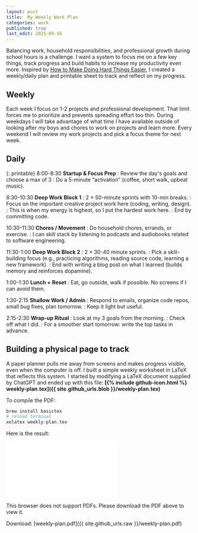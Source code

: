 ```yaml
---
layout: post
title:  My Weekly Work Plan
categories: work
published: true
last_edit: 2025-09-16
---
```


Balancing work, household responsibilities, and professional growth during school hours is a challenge.  I want a system to focus me on a few key things, track progress and build habits to increase my productivity even more.  Inspired by [How to Make Doing Hard Things Easier](https://www.youtube.com/watch?v=-2jZ-iOR8p4), I created a weekly/daily plan and printable sheet to track and reflect on my progress.

## Weekly
Each week I focus on 1-2 projects and professional development. That limit forces me to prioritize and prevents spreading effort too thin. During weekdays I will take advantage of what time I have available outside of looking after my boys and chores to work on projects and learn more. Every weekend I will review my work projects and pick a focus theme for next week.

## Daily

{:.printable}
8:00-8:30 **Startup & Focus Prep**
: Review the day's goals and choose a max of 3
: Do a 5-minute “activation” (coffee, short walk, upbeat music).

8:30-10:30 **Deep Work Block 1**
: 2 × 50-minute sprints with 10-min breaks.
: Focus on the important creative project work here (coding, writing, design).
: This is when my energy is highest, so I put the hardest work here.
: End by committing code.

10:30-11:30 **Chores / Movement**
: Do household chores, errands, or exercise.
: I can skill stack by listening to podcasts and audiobooks related to software engineering.

11:30-1:00 **Deep Work Block 2**
: 2 × 30-40 minute sprints.
: Pick a skill-building focus (e.g., practicing algorithms, reading source code, learning a new framework).
: End with writing a blog post on what I learned (builds memory and reinforces dopamine).

1:00-1:30 **Lunch + Reset**
: Eat, go outside, walk if possible. No screens if I can avoid them.

1:30-2:15 **Shallow Work / Admin**
: Respond to emails, organize code repos, small bug fixes, plan tomorrow.
: Keep it light but useful.

2:15-2:30 **Wrap-up Ritual**
: Look at my 3 goals from the morning.
: Check off what I did.
: For a smoother start tomorrow: write the top tasks in advance.

##  Building a physical page to track

A paper planner pulls me away from screens and makes progress visible, even when the computer is off. 
I built a simple weekly worksheet in LaTeX that reflects this system.  I started by modifying a LaTeX document supplied by ChatGPT and ended up with this file: **[{% include github-icon.html %} weekly-plan.tex]({{ site.github_urls.blob }}/weekly-plan.tex)**

To compile the PDF:
```bash
brew install basictex
# reload terminal
xelatex weekly-plan.tex
```

Here is the result: 

<object data="../weekly-plan.pdf" type="application/pdf" width="900px" height="700px">
    <embed src="../weekly-plan.pdf">
        <p>This browser does not support PDFs. Please download the PDF above to view it.
    </embed>
</object>

Download: [weekly-plan.pdf]({{ site.github_urls.raw }}/weekly-plan.pdf)
